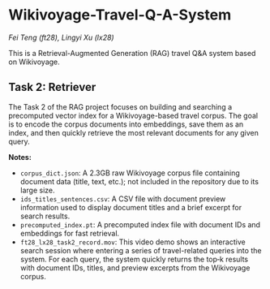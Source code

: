 # Wikivoyage-Travel-Q-A-System

_Fei Teng (ft28), Lingyi Xu (lx28)_

This is a Retrieval-Augmented Generation (RAG) travel Q&amp;A system based on Wikivoyage.

## Task 2: Retriever

The Task 2 of the RAG project focuses on building and searching a precomputed vector index for a Wikivoyage-based travel corpus. The goal is to encode the corpus documents into embeddings, save them as an index, and then quickly retrieve the most relevant documents for any given query.

**Notes:**
- `corpus_dict.json`: A 2.3GB raw Wikivoyage corpus file containing document data (title, text, etc.); not included in the repository due to its large size.
- `ids_titles_sentences.csv`: A CSV file with document preview information used to display document titles and a brief excerpt for search results.
- `precomputed_index.pt`: A precomputed index file with document IDs and embeddings for fast retrieval.
- `ft28_lx28_task2_record.mov`: This video demo shows an interactive search session where entering a series of travel-related queries into the system. For each query, the system quickly returns the top‑k results with document IDs, titles, and preview excerpts from the Wikivoyage corpus. 